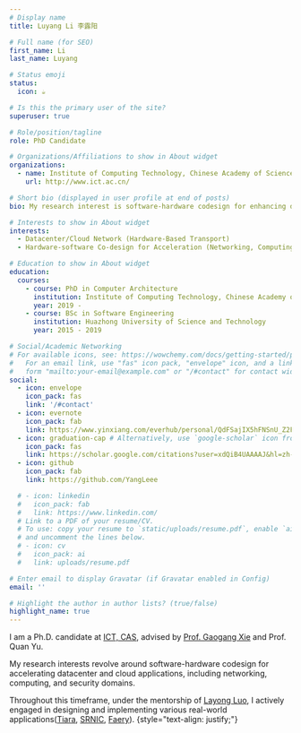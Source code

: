 ```yaml
---
# Display name
title: Luyang Li 李露阳

# Full name (for SEO)
first_name: Li
last_name: Luyang

# Status emoji
status:
  icon: ☕️

# Is this the primary user of the site?
superuser: true

# Role/position/tagline
role: PhD Candidate

# Organizations/Affiliations to show in About widget
organizations:
  - name: Institute of Computing Technology, Chinese Academy of Sciences
    url: http://www.ict.ac.cn/

# Short bio (displayed in user profile at end of posts)
bio: My research interest is software-hardware codesign for enhancing datacenter application acceleration, including computation, networking, and security.

# Interests to show in About widget
interests:
  - Datacenter/Cloud Network (Hardware-Based Transport)
  - Hardware-software Co-design for Acceleration (Networking, Computing, Security).

# Education to show in About widget
education:
  courses:
    - course: PhD in Computer Architecture
      institution: Institute of Computing Technology, Chinese Academy of Sciences
      year: 2019 -
    - course: BSc in Software Engineering
      institution: Huazhong University of Science and Technology
      year: 2015 - 2019

# Social/Academic Networking
# For available icons, see: https://wowchemy.com/docs/getting-started/page-builder/#icons
#   For an email link, use "fas" icon pack, "envelope" icon, and a link in the
#   form "mailto:your-email@example.com" or "/#contact" for contact widget.
social:
  - icon: envelope
    icon_pack: fas
    link: '/#contact'
  - icon: evernote
    icon_pack: fab
    link: https://www.yinxiang.com/everhub/personal/QdFSajIX5hFNSnU_Z2FyNw?SetAuthToken=True&utm_source=yinxiang_app&utm_medium=mac&csrfBusterToken=U%3D15c03f0%3AP%3D%2F%3AE%3D18a06ad59de%3AS%3Ddbc51f23f9bb0fc3f7bad0238d7b18b0
  - icon: graduation-cap # Alternatively, use `google-scholar` icon from `ai` icon pack
    icon_pack: fas
    link: https://scholar.google.com/citations?user=xdQiB4UAAAAJ&hl=zh-CN
  - icon: github
    icon_pack: fab
    link: https://github.com/YangLeee

  # - icon: linkedin
  #   icon_pack: fab
  #   link: https://www.linkedin.com/
  # Link to a PDF of your resume/CV.
  # To use: copy your resume to `static/uploads/resume.pdf`, enable `ai` icons in `params.yaml`,
  # and uncomment the lines below.
  # - icon: cv
  #   icon_pack: ai
  #   link: uploads/resume.pdf

# Enter email to display Gravatar (if Gravatar enabled in Config)
email: ''

# Highlight the author in author lists? (true/false)
highlight_name: true
---
```

I am a Ph.D. candidate at [ICT, CAS](http://www.ict.ac.cn/), advised by [Prof. Gaogang Xie](https://people.ucas.ac.cn/~_xie?language=en) and Prof. Quan Yu.

My research interests revolve around software-hardware codesign for accelerating datacenter and cloud applications, including networking, computing, and security domains.

Throughout this timeframe, under the mentorship of [Layong Luo](https://luolayong.com/), I actively engaged in designing and implementing various real-world applications([Tiara](https://www.usenix.org/conference/nsdi22/presentation/zeng), [SRNIC](https://www.usenix.org/conference/nsdi23/presentation/wang-zilong), [Faery](https://www.usenix.org/conference/osdi22/presentation/zeng)).
{style="text-align: justify;"}

